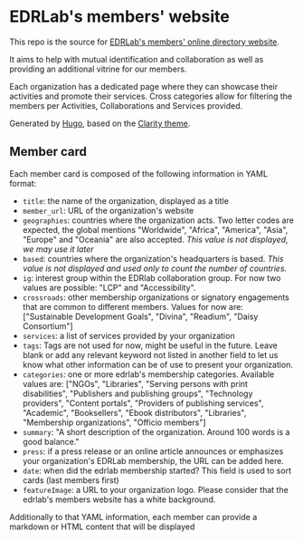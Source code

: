 # EDRLab's members' website

This repo is the source for [EDRLab's members' online directory website](https://members.edrlab.org/). 

It aims to help with mutual identification and collaboration as well as providing an additional vitrine for our members.

Each organization has a dedicated page where they can showcase their activities and promote their services. Cross categories allow for filtering the members per Activities, Collaborations and Services provided.

Generated by [Hugo](https://gohugo.io/), based on the [Clarity theme](https://github.com/chipzoller/hugo-clarity).

## Member card
Each member card is composed of the following information in YAML format: 
* `title`: the name of the organization, displayed as a title
* `member_url`: URL of the organization's website
* `geographies`: countries where the organization acts. Two letter codes are expected, the global mentions "Worldwide", "Africa", "America", "Asia", "Europe" and "Oceania" are also accepted. *This value is not displayed, we may use it later*
* `based`: countries where the organization's headquarters is based. *This value is not displayed and used only to count the number of countries.*
* `ig`: interest group within the EDRlab collaboration group. For now two values are possible: "LCP" and "Accessibility".
* `crossroads`: other membership organizations or signatory engagements that are common to different members. Values for now are: ["Sustainable Development Goals", "Divina", "Readium", "Daisy Consortium"] 
* `services`: a list of services provided by your organization
* `tags`: Tags are not used for now, might be useful in the future. Leave blank or add any relevant keyword not listed in another field to let us know what other information can be of use to present your organization. 
* `categories`: one or more edrlab's membership categories. Available values are: ["NGOs", "Libraries", "Serving persons with print disabilities", "Publishers and publishing groups", "Technology providers", "Content portals", "Providers of publishing services", "Academic", "Booksellers", "Ebook distributors", "Libraries", "Membership organizations", "Officio members"]
* `summary`: "A short description of the organization. Around 100 words is a good balance."
* `press`: if a press release or an online article announces or emphasizes your organization's EDRLab membership, the URL can be added here.
* `date`: when did the edrlab membership started? This field is used to sort cards (last members first)
* `featureImage`: a URL to your organization logo. Please consider that the edrlab's members website has a white background.

Additionally to that YAML information, each member can provide a markdown or HTML content that will be displayed 


